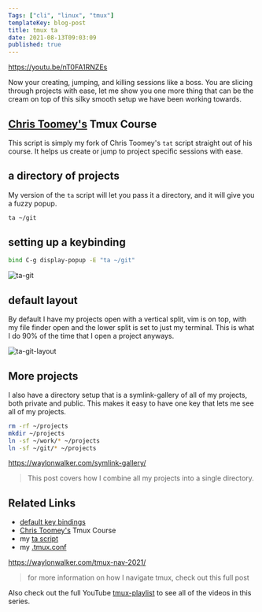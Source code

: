 ```yaml
---
Tags: ["cli", "linux", "tmux"]
templateKey: blog-post
title: tmux ta
date: 2021-08-13T09:03:09
published: true
---
```


https://youtu.be/nT0FA1RNZEs

Now your creating, jumping, and killing sessions like a boss. You are slicing
through projects with ease, let me show you one more thing that can be the
cream on top of this silky smooth setup we have been working towards.

## [Chris Toomey's](https://twitter.com/christoomey) Tmux Course

This script is simply my fork of Chris Toomey's `tat` script straight out of
his course. It helps us create or jump to project specific sessions with ease.

## a directory of projects

My version of the `ta` script will let you pass it a directory, and it will
give you a fuzzy popup.

```bash
ta ~/git
```

## setting up a keybinding

```bash
bind C-g display-popup -E "ta ~/git"
```

![ta-git](https://images.waylonwalker.com/ta-git.png)

## default layout

By default I have my projects open with a vertical split, vim is on top, with
my file finder open and the lower split is set to just my terminal. This is
what I do 90% of the time that I open a project anyways.

![ta-git-layout](https://images.waylonwalker.com/ta-git-layout.png)

## More projects

I also have a directory setup that is a symlink-gallery of all of my projects,
both private and public. This makes it easy to have one key that lets me see
all of my projects.

```bash
rm -rf ~/projects
mkdir ~/projects
ln -sf ~/work/* ~/projects
ln -sf ~/git/* ~/projects
```

https://waylonwalker.com/symlink-gallery/

> This post covers how I combine all my projects into a single directory.

## Related Links

- [default key bindings](https://gist.github.com/mzmonsour/8791835)
- [Chris Toomey's](https://twitter.com/christoomey) Tmux Course
- my [ta script](https://github.com/WaylonWalker/devtainer/blob/main/bin/.local/bin/ta)
- my [.tmux.conf](https://github.com/WaylonWalker/devtainer/blob/main/tmux/.tmux.conf)

https://waylonwalker.com/tmux-nav-2021/

> for more information on how I navigate tmux, check out this full post

Also check out the full YouTube
[tmux-playlist](https://www.youtube.com/playlist?list=PLTRNG6WIHETB4reAxbWza3CZeP9KL6Bkr)
to see all of the videos in this series.
